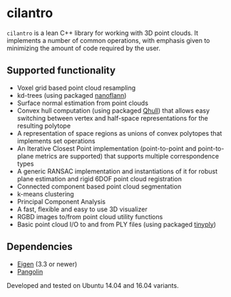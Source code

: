# cilantro
`cilantro` is a lean C++ library for working with 3D point clouds. It implements a number of common operations, with emphasis given to minimizing the amount of code required by the user.

## Supported functionality
- Voxel grid based point cloud resampling
- kd-trees (using packaged [nanoflann](https://github.com/jlblancoc/nanoflann))
- Surface normal estimation from point clouds 
- Convex hull computation (using packaged [Qhull](http://www.qhull.org/)) that allows easy switching between vertex and half-space representations for the resulting polytope
- A representation of space regions as unions of convex polytopes that implements set operations
- An Iterative Closest Point implementation (point-to-point and point-to-plane metrics are supported) that supports multiple correspondence types
- A generic RANSAC implementation and instantiations of it for robust plane estimation and rigid 6DOF point cloud registration
- Connected component based point cloud segmentation
- k-means clustering
- Principal Component Analysis
- A fast, flexible and easy to use 3D visualizer
- RGBD images to/from point cloud utility functions
- Basic point cloud I/O to and from PLY files (using packaged [tinyply](https://github.com/ddiakopoulos/tinyply))

## Dependencies
- [Eigen](http://eigen.tuxfamily.org/index.php?title=Main_Page) (3.3 or newer)
- [Pangolin](https://github.com/stevenlovegrove/Pangolin)

Developed and tested on Ubuntu 14.04 and 16.04 variants. 
